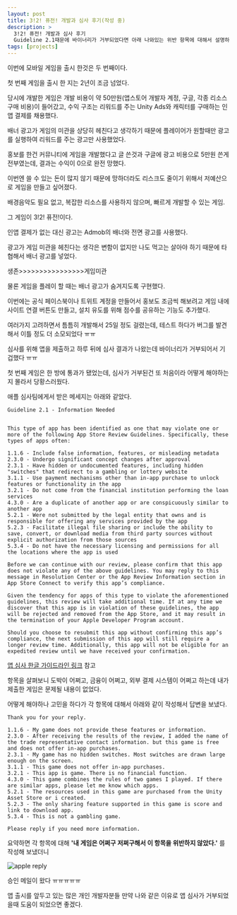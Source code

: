 ```yaml
---
layout: post
title: 3!2! 퓨전! 개발과 심사 후기(작성 중)
description: >
  3!2! 퓨전! 개발과 심사 후기
  Guideline 2.1때문에 바이너리가 거부되었다면 아래 나와있는 위반 항목에 대해서 설명하면 된다.
tags: [projects]
---
```


이번에 모바일 게임을 출시 한것은 두 번째이다.

첫 번째 게임을 출시 한 지는 2년이 조금 넘었다.

당시에 개발한 게임은 개발 비용이 약 50만원(앱스토어 개발자 계정, 구글, 각종 리소스 구매 비용)이 들어갔고, 수익 구조는 리워드를 주는 Unity Ads와 캐릭터를 구매하는 인앱 결제를 채용했다.

배너 광고가 게임의 미관을 상당히 헤친다고 생각하기 때문에 플레이어가 원할때만 광고를 실행하여 리워드를 주는 광고만 사용했었다.

홍보를 한건 커뮤니티에 게임을 개발했다고 글 쓴것과 구글에 광고 비용으로 5만원 쓴게 전부였는데, 결과는 수익이 0으로 완전 망했다.

이번엔 쓸 수 있는 돈이 많지 않기 때문에 망하더라도 리스크도 줄이기 위해서 저예산으로 게임을 만들고 싶어졌다. 

배경음악도 필요 없고, 복잡한 리소스를 사용하지 않으며, 빠르게 개발할 수 있는 게임.

그 게임이 3!2! 퓨전!이다.

인앱 결제가 없는 대신 광고는 Admob의 배너와 전면 광고를 사용했다.

광고가 게임 미관을 헤친다는 생각은 변함이 없지만 나도 먹고는 살아야 하기 때문에 타협해서 배너 광고를 넣었다.

생존>>>>>>>>>>>>>>>>게임미관

물론 게임을 플레이 할 때는 배너 광고가 숨겨지도록 구현했다.

이번에는 공식 페이스북이나 트위트 계정을 만들어서 홍보도 조금씩 해보려고 게임 내에 사이트 연결 버튼도 만들고, 설치 유도를 위해 점수를 공유하는 기능도 추가했다.

여러가지 고려하면서 틈틈히 개발해서 25일 정도 걸렸는데, 테스트 하다가 버그를 발견해서 이틀 정도 더 소모되었다 ㅠㅠ

심사를 위해 앱을 제출하고 하루 뒤에 심사 결과가 나왔는데 바이너리가 거부되어서 기겁했다 ㅠㅠ

첫 번째 게임은 한 방에 통과가 됐었는데, 심사가 거부된건 또 처음이라 어떻게 해야하는지 몰라서 당황스러웠다.

애플 심사팀에게서 받은 메세지는 아래와 같았다.

```
Guideline 2.1 - Information Needed


This type of app has been identified as one that may violate one or more of the following App Store Review Guidelines. Specifically, these types of apps often:

1.1.6 - Include false information, features, or misleading metadata
2.3.0 - Undergo significant concept changes after approval
2.3.1 - Have hidden or undocumented features, including hidden "switches" that redirect to a gambling or lottery website
3.1.1 - Use payment mechanisms other than in-app purchase to unlock features or functionality in the app
3.2.1 - Do not come from the financial institution performing the loan services
4.3.0 - Are a duplicate of another app or are conspicuously similar to another app
5.2.1 - Were not submitted by the legal entity that owns and is responsible for offering any services provided by the app
5.2.3 - Facilitate illegal file sharing or include the ability to save, convert, or download media from third party sources without explicit authorization from those sources
5.3.4 - Do not have the necessary licensing and permissions for all the locations where the app is used

Before we can continue with our review, please confirm that this app does not violate any of the above guidelines. You may reply to this message in Resolution Center or the App Review Information section in App Store Connect to verify this app’s compliance. 

Given the tendency for apps of this type to violate the aforementioned guidelines, this review will take additional time. If at any time we discover that this app is in violation of these guidelines, the app will be rejected and removed from the App Store, and it may result in the termination of your Apple Developer Program account.

Should you choose to resubmit this app without confirming this app’s compliance, the next submission of this app will still require a longer review time. Additionally, this app will not be eligible for an expedited review until we have received your confirmation.
```

[앱 심사 한글 가이드라인 링크](https://developer.apple.com/kr/app-store/review/guidelines/#accurate-metadata) 참고

항목을 살펴보니 도박이 어쩌고, 금융이 어쩌고, 외부 결제 시스템이 어쩌고 하는데 내가 제출한 게임은 문제될 내용이 없었다.

어떻게 해야하나 고민을 하다가 각 항목에 대해서 아래와 같이 작성해서 답변을 보냈다.

```
Thank you for your reply.

1.1.6 - My game does not provide these features or information.
2.3.0 - After receiving the results of the review, I added the name of the trade representative contact information. but this game is free and does not offer in-app purchases.
2.3.1 - My game has no hidden switches. Most switches are drawn large enough on the screen.
3.1.1 - This game does not offer in-app purchases.
3.2.1 - This app is game. There is no financial function.
4.3.0 - This game combines the rules of two games I played. If there are similar apps, please let me know which apps.
5.2.1 - The resources used in this game are purchased from the Unity Asset Store or i created.
5.2.3 - The only sharing feature supported in this game is score and link to download app.
5.3.4 - This is not a gambling game.

Please reply if you need more information.
```
요약하면 각 항목에 대해 **'내 게임은 어쩌구 저쩌구해서 이 항목을 위반하지 않았다.'** 를 작성해 보냈더니

![](https://skaiblue.github.io/assets/img/projects/1.png 'apple reply')

승인 메일이 왔다 ㅠㅠㅠㅠㅠ

앱 출시를 앞두고 있는 많은 개인 개발자분들 만약 나와 같은 이유로 앱 심사가 거부되었을때 도움이 되었으면 좋겠다.